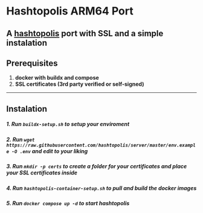 # Hashtopolis ARM64 Port

A <a href="https://github.com/hashtopolis">hashtopolis</a> port with SSL and a simple instalation
---

## Prerequisites

1. **docker with buildx and compose**
2. **SSL certificates (3rd party verified or self-signed)**
---

## Instalation
##### 1. Run ```buildx-setup.sh``` to setup your enviroment
##### 2. Run ```wget https://raw.githubusercontent.com/hashtopolis/server/master/env.example -O .env``` and edit to your liking
##### 3. Run ```mkdir -p certs``` to create a folder for your certificates and place your SSL certificates inside
##### 4. Run ```hashtopolis-container-setup.sh``` to pull and build the docker images
##### 5. Run ```docker compose up -d``` to start hashtopolis
